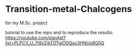 # Transition-metal-Chalcogens
for my M.Sc. project

tutorial to use the repo and to reproduce the results: https://youtube.com/playlist?list=PLPCV_U_7t9zZjbTDTgjODQau3HNUs8Q5Q
